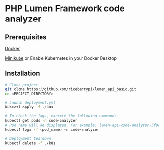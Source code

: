 # PHP Lumen Framework code analyzer

## Prerequisites

[Docker](https://www.docker.com/products/docker-desktop)

[Minikube](https://minikube.sigs.k8s.io/docs/start/) or Enable Kubernetes in your Docker Desktop

## Installation
```bash
# Clone project
git clone https://github.com/riceberrypi/lumen_api_basic.git
cd <PROJECT_DIRECTORY>

# Launch deployment.yml
kubectl apply -f ./k8s

# To check the logs, execute the following commands
kubectl get pods -n code-analyzer
# Pod name will be displayed. For example: lumen-api-code-analyzer-5f9dd959f5-5v8pm
kubectl logs -f <pod_name> -n code-analyzer

# Deployment teardown
kubectl delete -f ./k8s
```
